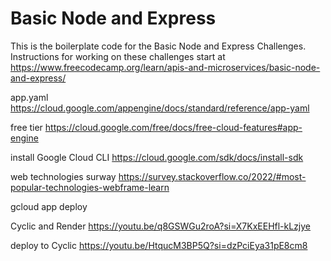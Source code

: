 # Basic Node and Express

This is the boilerplate code for the Basic Node and Express Challenges. Instructions for working on these challenges start at https://www.freecodecamp.org/learn/apis-and-microservices/basic-node-and-express/


app.yaml
https://cloud.google.com/appengine/docs/standard/reference/app-yaml


free tier
https://cloud.google.com/free/docs/free-cloud-features#app-engine

install Google Cloud CLI
https://cloud.google.com/sdk/docs/install-sdk

web technologies surway
https://survey.stackoverflow.co/2022/#most-popular-technologies-webframe-learn


gcloud app deploy

Cyclic and Render
https://youtu.be/q8GSWGu2roA?si=X7KxEEHfl-kLzjye

deploy to Cyclic
https://youtu.be/HtqucM3BP5Q?si=dzPciEya31pE8cm8


